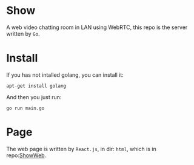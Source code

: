 # Show

A web video chatting room in LAN using WebRTC, this repo is the server written by `Go`.

# Install

If you has not intalled golang, you can install it:

```
apt-get install golang
```

And then you just run:
```
go run main.go
```

# Page

The web page is written by `React.js`, in dir: `html`, which is in repo:[ShowWeb](https://github.com/inszva/ShowWeb).